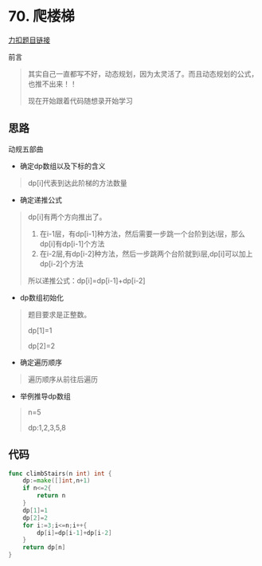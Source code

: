 #  70. 爬楼梯

[力扣题目链接](https://leetcode-cn.com/problems/climbing-stairs/)

前言

> 其实自己一直都写不好，动态规划，因为太灵活了。而且动态规划的公式，也推不出来！！
>
> 现在开始跟着代码随想录开始学习

## 思路

动规五部曲

* 确定dp数组以及下标的含义

> dp[i]代表到达此阶梯的方法数量

* 确定递推公式

> dp[i]有两个方向推出了。
>
> 1. 在i-1层，有dp[i-1]种方法，然后需要一步跳一个台阶到达i层，那么dp[i]有dp[i-1]个方法
> 2. 在i-2层,有dp[i-2]种方法，然后一步跳两个台阶就到i层,dp[i]可以加上dp[i-2]个方法
>
> 所以递推公式：dp[i]=dp[i-1]+dp[i-2]

* dp数组初始化

> 题目要求是正整数。
>
> dp[1]=1
>
> dp[2]=2

* 确定遍历顺序

> 遍历顺序从前往后遍历

* 举例推导dp数组

> n=5
>
> dp:1,2,3,5,8

## 代码

```go
func climbStairs(n int) int {
    dp:=make([]int,n+1)
    if n<=2{
        return n
    }
    dp[1]=1
    dp[2]=2
    for i:=3;i<=n;i++{
        dp[i]=dp[i-1]+dp[i-2]
    }
    return dp[n]
}
```

